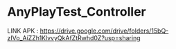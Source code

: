 # AnyPlayTest_Controller 
LINK APK :  https://drive.google.com/drive/folders/15bQ-zIVo_AiZZh1KlvvyQkAfZtRwhd0Z?usp=sharing